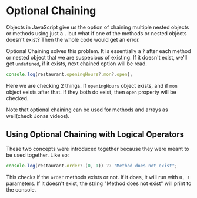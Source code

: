 # Optional Chaining

Objects in JavaScript give us the option of chaining multiple nested objects or methods using just a `.` but what if one of the methods or nested objects doesn't exist? Then the whole code would get an error.

Optional Chaining solves this problem. It is essentially a `?` after each method or nested object that we are suspecious of existing. If it doesn't exist, we'll get `undefined`, if it exists, next chained option will be read.

```js
console.log(restaurant.openingHours?.mon?.open);
```

Here we are checking 2 things. If `openingHours` object exists, and if `mon` object exists after that. If they both do exist, then `open` property will be checked.

Note that optional chaining can be used for methods and arrays as well(check Jonas videos).

## Using Optional Chaining with Logical Operators

These two concepts were introduced together because they were meant to be used together. Like so:

```js
console.log(restaurant.order?.(0, 1)) ?? "Method does not exist";
```

This checks if the `order` methods exists or not. If it does, it will run with `0, 1` parameters. If it doesn't exist, the string "Method does not exist" will print to the console.
